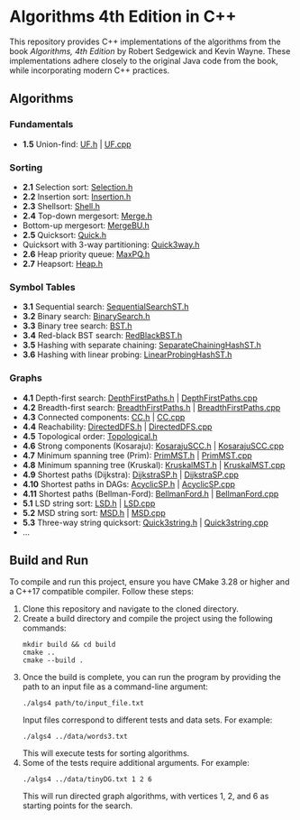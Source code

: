 # Algorithms 4th Edition in C++

This repository provides C++ implementations of the algorithms from the book *Algorithms, 4th Edition* by Robert
Sedgewick and Kevin Wayne. These implementations adhere closely to the original Java code from the book, while
incorporating modern C++ practices.

## Algorithms

### Fundamentals

- **1.5** Union-find: [UF.h](UF.h) | [UF.cpp](UF.cpp)

### Sorting

- **2.1** Selection sort: [Selection.h](Selection.h)
- **2.2** Insertion sort: [Insertion.h](Insertion.h)
- **2.3** Shellsort: [Shell.h](Shell.h)
- **2.4** Top-down mergesort: [Merge.h](Merge.h)
- Bottom-up mergesort: [MergeBU.h](MergeBU.h)
- **2.5** Quicksort: [Quick.h](Quick.h)
- Quicksort with 3-way partitioning: [Quick3way.h](Quick3way.h)
- **2.6** Heap priority queue: [MaxPQ.h](MaxPQ.h)
- **2.7** Heapsort: [Heap.h](Heap.h)

### Symbol Tables

- **3.1** Sequential search: [SequentialSearchST.h](SequentialSearchST.h)
- **3.2** Binary search: [BinarySearch.h](BinarySearchST.h)
- **3.3** Binary tree search: [BST.h](BST.h)
- **3.4** Red-black BST search: [RedBlackBST.h](RedBlackBST.h)
- **3.5** Hashing with separate chaining: [SeparateChainingHashST.h](SeparateChainingHashST.h)
- **3.6** Hashing with linear probing: [LinearProbingHashST.h](LinearProbingHashST.h)

### Graphs

- **4.1** Depth-first search: [DepthFirstPaths.h](DepthFirstPaths.h) | [DepthFirstPaths.cpp](DepthFirstPaths.cpp)
- **4.2** Breadth-first
  search: [BreadthFirstPaths.h](BreadthFirstPaths.h) | [BreadthFirstPaths.cpp](BreadthFirstPaths.cpp)
- **4.3** Connected components: [CC.h](CC.h) | [CC.cpp](CC.cpp)
- **4.4** Reachability: [DirectedDFS.h](DirectedDFS.h) | [DirectedDFS.cpp](DirectedDFS.cpp)
- **4.5** Topological order: [Topological.h](Topological.h)
- **4.6** Strong components (Kosaraju): [KosarajuSCC.h](KosarajuSCC.h) | [KosarajuSCC.cpp](KosarajuSCC.cpp)
- **4.7** Minimum spanning tree (Prim): [PrimMST.h](PrimMST.h) | [PrimMST.cpp](PrimMST.cpp)
- **4.8** Minimum spanning tree (Kruskal): [KruskalMST.h](KruskalMST.h) | [KruskalMST.cpp](KruskalMST.cpp)
- **4.9** Shortest paths (Dijkstra): [DijkstraSP.h](DijkstraSP.h) | [DijkstraSP.cpp](DijkstraSP.cpp)
- **4.10** Shortest paths in DAGs: [AcyclicSP.h](AcyclicSP.h) | [AcyclicSP.cpp](AcyclicSP.cpp)
- **4.11** Shortest paths (Bellman-Ford): [BellmanFord.h](BellmanFordSP.h) | [BellmanFord.cpp](BellmanFordSP.cpp)
- **5.1** LSD string sort: [LSD.h](LSD.h) | [LSD.cpp](LSD.cpp)
- **5.2** MSD string sort: [MSD.h](MSD.h) | [MSD.cpp](MSD.cpp)
- **5.3** Three-way string quicksort: [Quick3string.h](Quick3string.h) | [Quick3string.cpp](Quick3string.cpp)
- ...

## Build and Run

To compile and run this project, ensure you have CMake 3.28 or higher and a C++17 compatible compiler. Follow these
steps:

1. Clone this repository and navigate to the cloned directory.
2. Create a build directory and compile the project using the following commands:
    ```shell
    mkdir build && cd build
    cmake ..
    cmake --build .
    ```
3. Once the build is complete, you can run the program by providing the path to an input file as a command-line
   argument:
   ```shell
   ./algs4 path/to/input_file.txt
   ```
   Input files correspond to different tests and data sets. For example:
   ```shell
   ./algs4 ../data/words3.txt
   ```
   This will execute tests for sorting algorithms.
4. Some of the tests require additional arguments. For example:
   ```shell
   ./algs4 ../data/tinyDG.txt 1 2 6
   ```
   This will run directed graph algorithms, with vertices 1, 2, and 6 as starting points for the search.
